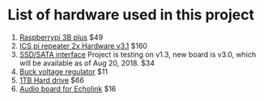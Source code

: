 # List of hardware used in this project

1) [Raspberrypi 3B plus](https://www.amazon.com/gp/product/B07BC6WH7V/ref=od_aui_detailpages00?ie=UTF8&psc=1) $49
2) [ICS pi repeater 2x Hardware v3.1](http://www.ics-ctrl.com/details/42) $160
3) [SSD/SATA interface](https://www.amazon.com/gp/product/B073CGQD9C/ref=od_aui_detailpages00?ie=UTF8&psc=1) Project is testing on v1.3, new board is v3.0, which will be available as of Aug 20, 2018. $34
4) [Buck voltage regulator](https://www.amazon.com/gp/product/B073PQTMRP/ref=oh_aui_detailpage_o00_s00?ie=UTF8&psc=1) $11
5) [1TB Hard drive](https://www.amazon.com/Black-Performance-Mobile-Hard-Drive/dp/B01DOL05OC) $66
6) [Audio board for Echolink](https://fe-pi.com/products/fe-pi-audio-v1) $16
